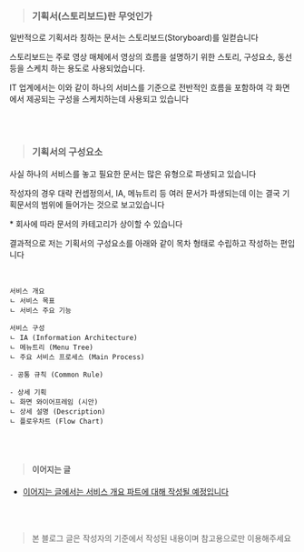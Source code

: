 

> ### 기획서(스토리보드)란 무엇인가

일반적으로 기획서라 칭하는 문서는 스토리보드(Storyboard)를 일컫습니다

스토리보드는 주로 영상 매체에서 영상의 흐름을 설명하기 위한 스토리, 구성요소, 동선 등을 스케치 하는 용도로 사용되었습니다.

IT 업계에서는 이와 같이 하나의 서비스를 기준으로 전반적인 흐름을 포함하여 각 화면에서 제공되는 구성을 스케치하는데 사용되고 있습니다



<br><br>

> ### 기획서의 구성요소

사실 하나의 서비스를 놓고 필요한 문서는 많은 유형으로 파생되고 있습니다

작성자의 경우 대략 컨셉정의서, IA, 메뉴트리 등 여러 문서가 파생되는데 이는 결국 기획문서의 범위에 들어가는 것으로 보고있습니다

\* 회사에 따라 문서의 카테고리가 상이할 수 있습니다

결과적으로 저는 기획서의 구성요소를 아래와 같이 목차 형태로 수립하고 작성하는 편입니다 

<br>

```
서비스 개요
ㄴ 서비스 목표
ㄴ 서비스 주요 기능

서비스 구성
ㄴ IA (Information Architecture)
ㄴ 메뉴트리 (Menu Tree)
ㄴ 주요 서비스 프로세스 (Main Process)

- 공통 규칙 (Common Rule)

- 상세 기획
ㄴ 화면 와이어프레임 (시안) 
ㄴ 상세 설명 (Description) 
ㄴ 플로우차트 (Flow Chart)
```

<br><br>

> #### 이어지는 글

- <u>이어지는 글에서는 서비스 개요 파트에 대해 작성될 예정입니다</u>

<br><br>

> 본 블로그 글은 작성자의 기준에서 작성된 내용이며 참고용으로만 이용해주세요